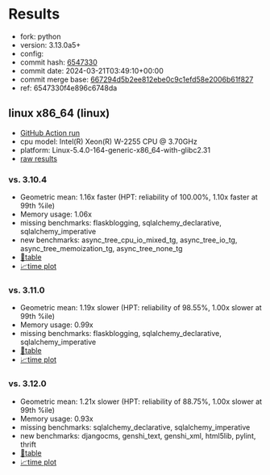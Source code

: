 # Results

- fork: python
- version: 3.13.0a5+
- config: 
- commit hash: [6547330](https://github.com/python/cpython/commit/6547330)
- commit date: 2024-03-21T03:49:10+00:00
- commit merge base: [667294d5b2ee812ebe0c9c1efd58e2006b61f827](https://github.com/python/cpython/commit/667294d5b2ee812ebe0c9c1efd58e2006b61f827)
- ref: 6547330f4e896c6748da

## linux x86_64 (linux)

- [GitHub Action run](https://github.com/faster-cpython/benchmarking/actions/runs/8376571327)
- cpu model: Intel(R) Xeon(R) W-2255 CPU @ 3.70GHz
- platform: Linux-5.4.0-164-generic-x86_64-with-glibc2.31
- [raw results](bm-20240321-linux-x86_64-python-6547330f4e896c6748da-3.13.0a5%2B-6547330.json)

### vs. 3.10.4

- Geometric mean: 1.16x faster (HPT: reliability of 100.00%, 1.10x faster at 99th %ile)
- Memory usage: 1.06x
- missing benchmarks: flaskblogging, sqlalchemy_declarative, sqlalchemy_imperative
- new benchmarks: async_tree_cpu_io_mixed_tg, async_tree_io_tg, async_tree_memoization_tg, async_tree_none_tg
- [📄table](bm-20240321-linux-x86_64-python-6547330f4e896c6748da-3.13.0a5%2B-6547330-vs-3.10.4.md)
- [📈time plot](bm-20240321-linux-x86_64-python-6547330f4e896c6748da-3.13.0a5%2B-6547330-vs-3.10.4.png)

### vs. 3.11.0

- Geometric mean: 1.19x slower (HPT: reliability of 98.55%, 1.00x slower at 99th %ile)
- Memory usage: 0.99x
- missing benchmarks: flaskblogging, sqlalchemy_declarative, sqlalchemy_imperative
- [📄table](bm-20240321-linux-x86_64-python-6547330f4e896c6748da-3.13.0a5%2B-6547330-vs-3.11.0.md)
- [📈time plot](bm-20240321-linux-x86_64-python-6547330f4e896c6748da-3.13.0a5%2B-6547330-vs-3.11.0.png)

### vs. 3.12.0

- Geometric mean: 1.21x slower (HPT: reliability of 88.75%, 1.00x slower at 99th %ile)
- Memory usage: 0.93x
- missing benchmarks: sqlalchemy_declarative, sqlalchemy_imperative
- new benchmarks: djangocms, genshi_text, genshi_xml, html5lib, pylint, thrift
- [📄table](bm-20240321-linux-x86_64-python-6547330f4e896c6748da-3.13.0a5%2B-6547330-vs-3.12.0.md)
- [📈time plot](bm-20240321-linux-x86_64-python-6547330f4e896c6748da-3.13.0a5%2B-6547330-vs-3.12.0.png)

